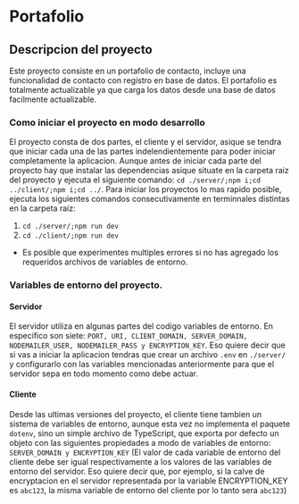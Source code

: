 # Portafolio

## Descripcion del proyecto

Este proyecto consiste en un portafolio de contacto, incluye una funcionalidad de contacto con registro en base de datos. El portafolio es totalmente actualizable ya que carga los datos desde una base de datos facilmente actualizable.

### Como iniciar el proyecto en modo desarrollo

El proyecto consta de dos partes, el cliente y el servidor, asique se tendra que iniciar cada una de las partes indelendientemente para poder iniciar completamente la aplicacion. Aunque antes de iniciar cada parte del proyecto hay que instalar las dependencias asique situate en la carpeta raiz del proyecto y ejecuta el siguiente comando: `cd ./server/;npm i;cd ../client/;npm i;cd ../`. Para iniciar los proyectos lo mas rapido posible, ejecuta los siguientes comandos consecutivamente en terminnales distintas en la carpeta raiz:

1. `cd ./server/;npm run dev`
2. `cd ./client/;npm run dev`

- Es posible que experimentes multiples errores si no has agregado los requeridos archivos de variables de entorno.

### Variables de entorno del proyecto.

#### Servidor

El servidor utiliza en algunas partes del codigo variables de entorno. En especifico son siete: `PORT, URI, CLIENT_DOMAIN, SERVER_DOMAIN, NODEMAILER_USER, NODEMAILER_PASS y ENCRYPTION_KEY`. Eso quiere decir que si vas a iniciar la aplicacion tendras que crear un archivo `.env` en `./server/` y configurarlo con las variables mencionadas anteriormente para que el servidor sepa en todo momento como debe actuar.

#### Cliente

Desde las ultimas versiones del proyecto, el cliente tiene tambien un sistema de variables de entorno, aunque esta vez no implementa el paquete `dotenv`, sino un simple archivo de TypeScript, que exporta por defecto un objeto con las siguientes propiedades a modo de variables de entorno: `SERVER_DOMAIN y ENCRYPTION_KEY` (El valor de cada variable de entorno del cliente debe ser igual respectivamente a los valores de las variables de entorno del servidor. Eso quiere decir que, por ejemplo, si la calve de encryptacion en el servidor representada por la variable ENCRYPTION_KEY es `abc123`, la misma variable de entorno del cliente por lo tanto sera `abc123`)
